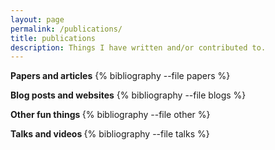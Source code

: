 ```yaml
---
layout: page
permalink: /publications/
title: publications
description: Things I have written and/or contributed to.
---
```

<b>Papers and articles</b>
  {% bibliography --file papers %}

<b>Blog posts and websites</b>
  {% bibliography --file blogs %}

<b> Other fun things </b>
  {% bibliography --file other %}

<b> Talks and videos </b>
  {% bibliography --file talks %}
